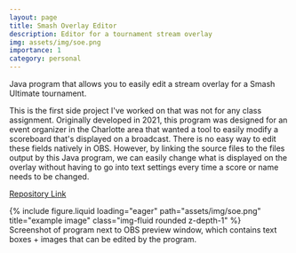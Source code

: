 ```yaml
---
layout: page
title: Smash Overlay Editor
description: Editor for a tournament stream overlay
img: assets/img/soe.png
importance: 1
category: personal
---
```


Java program that allows you to easily edit a stream overlay for a Smash Ultimate tournament. 

This is the first side project I've worked on that was not for any class assignment. Originally developed in 2021, this program was designed for an event organizer in the Charlotte area that wanted a tool to easily modify a scoreboard that's displayed on a broadcast. There is no easy way to edit these fields natively in OBS. However, by linking the source files to the files output by this Java program, we can easily change what is displayed on the overlay without having to go into text settings every time a score or name needs to be changed.

<a href="https://github.com/j-sprague/SmashOverlayEditor">Repository Link</a>

<div class="row">
    <div class="col-sm mt-3 mt-md-0">
        {% include figure.liquid loading="eager" path="assets/img/soe.png" title="example image" class="img-fluid rounded z-depth-1" %}
    </div>
</div>
<div class="caption">
    Screenshot of program next to OBS preview window, which contains text boxes + images that can be edited by the program.
</div>

